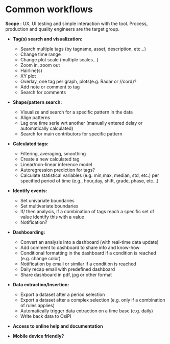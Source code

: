 # Common workflows

**Scope** : UX, UI testing and simple interaction with the tool. Process, production and quality engineers are the target group.

- **Tag(s) search and visualization:**
  - Search multiple tags (by tagname, asset, description, etc…)
  - Change time range
  - Change plot scale (multiple scales…)
  - Zoom in, zoom out
  - Hairline(s)
  - XY plot
  - Overlay, one tag per graph, plots(e.g. Radar or //cord)?
  - Add note or comment to tag
  - Search for comments

- **Shape/pattern search:**
  - Visualize and search for a specific pattern in the data
  - Align patterns
  - Lag one time serie wrt another (manually entered delay or automatically calculated)
  - Search for main contributors for specific pattern

- **Calculated tags:**
  - Filtering, averaging, smoothing
  - Create a new calculated tag
  - Linear/non-linear inference model
  - Autoregression prediction for tags?
  - Calculate statistical variables (e.g. min,max, median, std, etc.) per specified period of time (e.g., hour,day, shift, grade, phase, etc…)

- **Identify events:**
  - Set univariate boundaries
  - Set multivariate boundaries
  - If/ then analysis, if a combination of tags reach a specific set of value identify this with a value
  - Notification?

- **Dashboarding:**
  - Convert an analysis into a dashboard (with real-time data update)
  - Add comment to dashboard to share info and know-how
  - Conditional formatting in the dashboard if a condition is reached (e.g. change color)
  - Notification by email or similar if a condition is reached
  - Daily recap email with predefined dashboard
  - Share dashboard in pdf, jpg or other format
- **Data extraction/Insertion:**
  - Export a dataset after a period selection
  - Export a dataset after a complex selection (e.g. only if a combination of rules applies)
  - Automatically trigger data extraction on a time base (e.g. daily)
  - Write back data to OsiPI

- **Access to online help and documentation**

- **Mobile device friendly?**